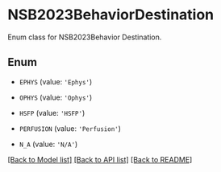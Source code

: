 # NSB2023BehaviorDestination

Enum class for NSB2023Behavior Destination.

## Enum

* `EPHYS` (value: `'Ephys'`)

* `OPHYS` (value: `'Ophys'`)

* `HSFP` (value: `'HSFP'`)

* `PERFUSION` (value: `'Perfusion'`)

* `N_A` (value: `'N/A'`)

[[Back to Model list]](../README.md#documentation-for-models) [[Back to API list]](../README.md#documentation-for-api-endpoints) [[Back to README]](../README.md)


